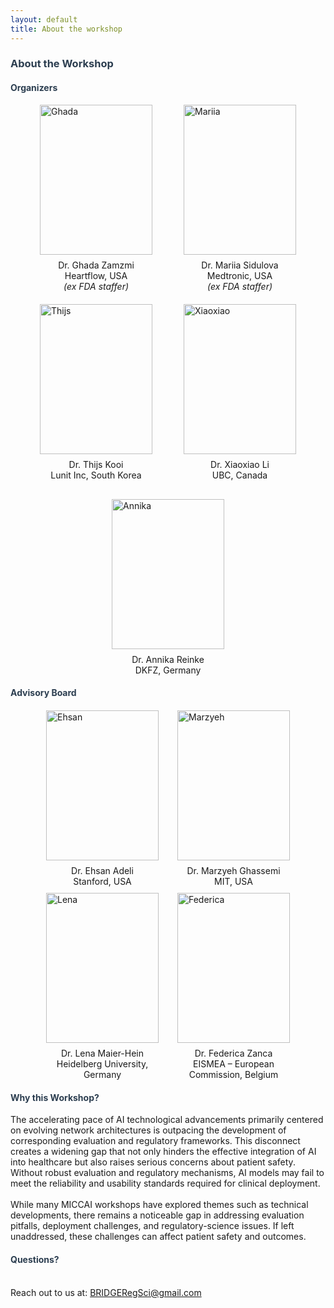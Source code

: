 ```yaml
---
layout: default
title: About the workshop
---
```

<div class="post">
    <h3 class="pageTitle" style="color: #2c3e50;">About the Workshop</h3>
    <h4 class="pageTitle" style="color: #2c3e50;">Organizers</h4>
    <div style="display: flex; justify-content: center; gap: 30px; flex-wrap: wrap;">
        <div style="display: flex; flex-direction: column; align-items: center; width: 200px;">
            <img src="{{ '/assets/img/Ghada.jpg' | relative_url }}" alt="Ghada" style="width: 180px; height: 240px; object-fit: cover;">
            <div style="margin-top: 8px; text-align: center;">Dr. Ghada Zamzmi <br> Heartflow, USA<br> <i>(ex FDA staffer)</i></div>
        </div>
        <div style="display: flex; flex-direction: column; align-items: center; width: 200px;">
            <img src="{{ '/assets/img/Mariia.jpg' | relative_url }}" alt="Mariia" style="width: 180px; height: 240px; object-fit: cover;">
            <div style="margin-top: 8px; text-align: center;">Dr. Mariia Sidulova <br> Medtronic, USA <br> <i>(ex FDA staffer)</i></div>
        </div>
    </div>
    <div style="display: flex; justify-content: center; gap: 30px; flex-wrap: wrap; margin-top: 20px;">
        <div style="display: flex; flex-direction: column; align-items: center; width: 200px;">
            <img src="{{ '/assets/img/Thijs.jpg' | relative_url }}" alt="Thijs" style="width: 180px; height: 240px; object-fit: cover;">
            <div style="margin-top: 8px; text-align: center;">Dr. Thijs Kooi <br> Lunit Inc, South Korea</div>
        </div>
        <div style="display: flex; flex-direction: column; align-items: center; width: 200px;">
            <img src="{{ '/assets/img/Xiaoxiao.jpg' | relative_url }}" alt="Xiaoxiao" style="width: 180px; height: 240px; object-fit: cover;">
            <div style="margin-top: 8px; text-align: center;">Dr. Xiaoxiao Li <br> UBC, Canada</div>
        </div>
        <div style="display: flex; flex-direction: column; align-items: center; width: 200px;">
            <img src="{{ '/assets/img/Annika.jpg' | relative_url }}" alt="Annika" style="width: 180px; height: 240px; object-fit: cover;">
            <div style="margin-top: 8px; text-align: center;">Dr. Annika Reinke <br> DKFZ, Germany</div>
        </div>
    </div>
    <h4 class="pageTitle" style="color: #2c3e50;">Advisory Board</h4>
    <div style="display: flex; justify-content: center; gap: 10px; flex-wrap: wrap; margin-top: 20px;">
        <div style="display: flex; flex-direction: column; align-items: center; width: 200px;">
            <img src="{{ '/assets/img/Ehsan.jpg' | relative_url }}" alt="Ehsan" style="width: 180px; height: 240px; object-fit: cover;">
            <div style="margin-top: 8px; text-align: center;">Dr. Ehsan Adeli <br> Stanford, USA</div>
        </div>
        <div style="display: flex; flex-direction: column; align-items: center; width: 200px;">
            <img src="{{ '/assets/img/Marzyeh.jpg' | relative_url }}" alt="Marzyeh" style="width: 180px; height: 240px; object-fit: cover;">
            <div style="margin-top: 8px; text-align: center;">Dr. Marzyeh Ghassemi <br> MIT, USA</div>
        </div>
        <div style="display: flex; flex-direction: column; align-items: center; width: 200px;">
            <img src="{{ '/assets/img/Lena.jpg' | relative_url }}" alt="Lena" style="width: 180px; height: 240px; object-fit: cover;">
            <div style="margin-top: 8px; text-align: center;">Dr. Lena Maier-Hein <br> Heidelberg University, Germany</div>
        </div>
        <div style="display: flex; flex-direction: column; align-items: center; width: 200px;">
            <img src="{{ '/assets/img/Federica.jpg' | relative_url }}" alt="Federica" style="width: 180px; height: 240px; object-fit: cover;">
            <div style="margin-top: 8px; text-align: center;">Dr. Federica Zanca <br> EISMEA – European Commission, Belgium</div>
        </div>
    </div>
    <h4 class="pageTitle" style="color: #2c3e50;">Why this Workshop?</h4>
            The accelerating pace of AI technological advancements primarily centered on evolving network architectures is outpacing the development of corresponding evaluation and regulatory frameworks. This disconnect creates a widening gap that not only hinders the effective integration of AI into healthcare but also raises serious concerns about patient safety. Without robust evaluation and regulatory mechanisms, AI models may fail to meet the reliability and usability standards required for clinical deployment.
            <br><br>
            While many MICCAI workshops have explored themes such as technical developments, there remains a noticeable gap in addressing evaluation pitfalls, deployment challenges, and regulatory-science issues. If left unaddressed, these challenges can affect patient safety and outcomes.
    <h4 class="pageTitle" style="color: #2c3e50;">  Questions? </h4>
    <br>
  Reach out to us at: <a href="mailto:bridgeregsci@gmail.com">BRIDGERegSci@gmail.com</a><br>

</div>


